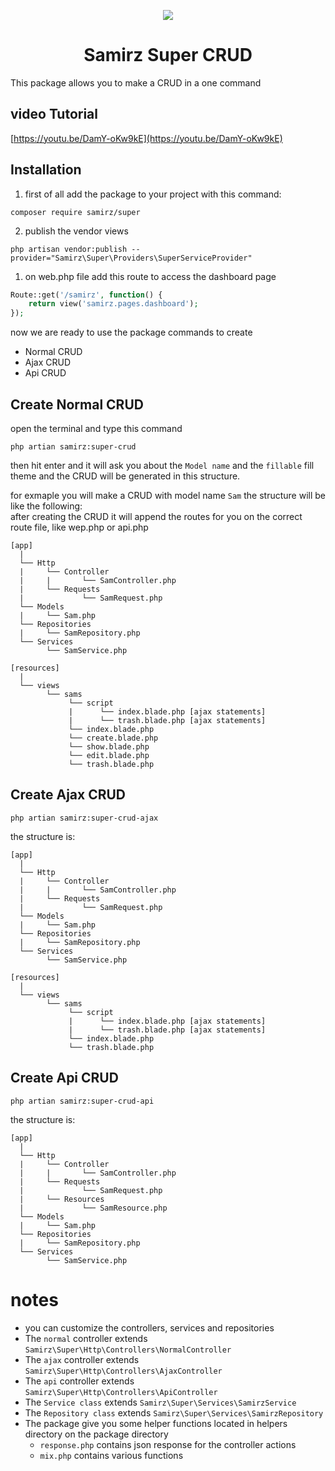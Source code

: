 <p align="center">
<img style="max-width: 150px;" src="https://upload.wikimedia.org/wikipedia/en/thumb/e/ea/Superman_shield.svg/1200px-Superman_shield.svg.png">
</p>


<h1 align="center">Samirz Super CRUD</h1>

This package allows you to make a CRUD in a one command

## video Tutorial
[https://youtu.be/DamY-oKw9kE](https://youtu.be/DamY-oKw9kE)

## Installation

1. first of all add the package to your project with this command:
```
composer require samirz/super
```

2. publish the vendor views
```
php artisan vendor:publish --provider="Samirz\Super\Providers\SuperServiceProvider"
```
1. on web.php file add this route to access the dashboard page
```php
Route::get('/samirz', function() {
    return view('samirz.pages.dashboard');
});
```

now we are ready to use the package commands to create 
- Normal CRUD
- Ajax CRUD
- Api CRUD

## Create Normal CRUD
open the terminal and type this command

```
php artian samirz:super-crud
```
then hit enter and it will ask you about the `Model name` and the `fillable` fill theme and the CRUD will be generated in this structure.

for exmaple you will make a CRUD with model name `Sam` the structure will be like the following:
<br>
after creating the CRUD it will append the routes for you on the correct route file, like wep.php or api.php

```
[app]
  |
  └── Http
  |     └── Controller
  |     |       └── SamController.php
  |     └── Requests
  |             └── SamRequest.php
  └── Models
  |     └── Sam.php
  └── Repositories
  |     └── SamRepository.php
  └── Services
        └── SamService.php

[resources]
  |
  └── views
        └── sams
             └── script
             |      └── index.blade.php [ajax statements]
             |      └── trash.blade.php [ajax statements]
             └── index.blade.php
             └── create.blade.php
             └── show.blade.php
             └── edit.blade.php
             └── trash.blade.php
```

## Create Ajax CRUD
```
php artian samirz:super-crud-ajax
```

the structure is:
```
[app]
  |
  └── Http
  |     └── Controller
  |     |       └── SamController.php
  |     └── Requests
  |             └── SamRequest.php
  └── Models
  |     └── Sam.php
  └── Repositories
  |     └── SamRepository.php
  └── Services
        └── SamService.php

[resources]
  |
  └── views
        └── sams
             └── script
             |      └── index.blade.php [ajax statements]
             |      └── trash.blade.php [ajax statements]
             └── index.blade.php
             └── trash.blade.php
```

## Create Api CRUD
```
php artian samirz:super-crud-api
```

the structure is:
```
[app]
  |
  └── Http
  |     └── Controller
  |     |       └── SamController.php
  |     └── Requests
  |             └── SamRequest.php
  |     └── Resources
  |             └── SamResource.php
  └── Models
  |     └── Sam.php
  └── Repositories
  |     └── SamRepository.php
  └── Services
        └── SamService.php
```

# notes
- you can customize the controllers, services and repositories
- The `normal` controller extends `Samirz\Super\Http\Controllers\NormalController`
- The `ajax` controller extends `Samirz\Super\Http\Controllers\AjaxController`
- The `api` controller extends `Samirz\Super\Http\Controllers\ApiController`
- The `Service class` extends `Samirz\Super\Services\SamirzService`
- The `Repository class` extends `Samirz\Super\Services\SamirzRepository`
- The package give you some helper functions located in helpers directory on the package directory
  - `response.php` contains json response for the controller actions
  - `mix.php` contains various functions
